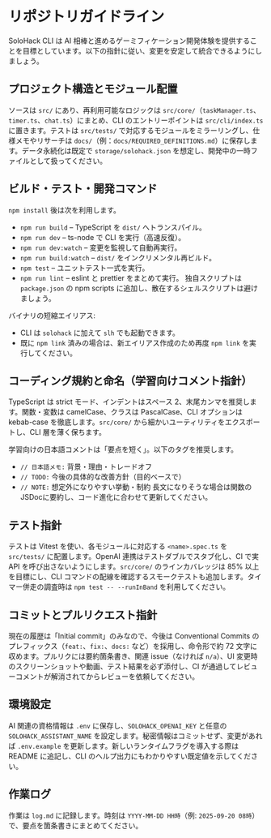 # リポジトリガイドライン
SoloHack CLI は AI 相棒と進めるゲーミフィケーション開発体験を提供することを目標としています。以下の指針に従い、変更を安定して統合できるようにしましょう。

## プロジェクト構造とモジュール配置
ソースは `src/` にあり、再利用可能なロジックは `src/core/`（`taskManager.ts`、`timer.ts`、`chat.ts`）にまとめ、CLI のエントリーポイントは `src/cli/index.ts` に置きます。テストは `src/tests/` で対応するモジュールをミラーリングし、仕様メモやリサーチは `docs/`（例：`docs/REQUIRED_DEFINITIONS.md`）に保存します。データ永続化は既定で `storage/solohack.json` を想定し、開発中の一時ファイルとして扱ってください。

## ビルド・テスト・開発コマンド
`npm install` 後は次を利用します。
- `npm run build` – TypeScript を `dist/` へトランスパイル。
- `npm run dev` – ts-node で CLI を実行（高速反復）。
- `npm run dev:watch` – 変更を監視して自動再実行。
- `npm run build:watch` – `dist/` をインクリメンタル再ビルド。
- `npm test` – ユニットテスト一式を実行。
- `npm run lint` – eslint と prettier をまとめて実行。
独自スクリプトは `package.json` の npm scripts に追加し、散在するシェルスクリプトは避けましょう。

バイナリの短縮エイリアス:
- CLI は `solohack` に加えて `slh` でも起動できます。
- 既に `npm link` 済みの場合は、新エイリアス作成のため再度 `npm link` を実行してください。

## コーディング規約と命名（学習向けコメント指針）
TypeScript は strict モード、インデントはスペース 2、末尾カンマを推奨します。関数・変数は camelCase、クラスは PascalCase、CLI オプションは kebab-case を徹底します。`src/core/` から細かいユーティリティをエクスポートし、CLI 層を薄く保ちます。

学習向けの日本語コメントは「要点を短く」。以下のタグを推奨します。
- `// 日本語メモ:` 背景・理由・トレードオフ
- `// TODO:` 今後の具体的な改善方針（目的ベースで）
- `// NOTE:` 想定外になりやすい挙動・制約
長文になりそうな場合は関数のJSDocに要約し、コード進化に合わせて更新してください。

## テスト指針
テストは Vitest を使い、各モジュールに対応する `<name>.spec.ts` を `src/tests/` に配置します。OpenAI 連携はテストダブルでスタブ化し、CI で実 API を呼び出さないようにします。`src/core/` のラインカバレッジは 85% 以上を目標にし、CLI コマンドの配線を確認するスモークテストも追加します。タイマー併走の調査時は `npm test -- --runInBand` を利用してください。

## コミットとプルリクエスト指針
現在の履歴は「Initial commit」のみなので、今後は Conventional Commits のプレフィックス（`feat:`、`fix:`、`docs:` など）を採用し、命令形で約 72 文字に収めます。プルリクには要約箇条書き、関連 issue（なければ `n/a`）、UI 変更時のスクリーンショットや動画、テスト結果を必ず添付し、CI が通過してレビューコメントが解消されてからレビューを依頼してください。

## 環境設定
AI 関連の資格情報は `.env` に保存し、`SOLOHACK_OPENAI_KEY` と任意の `SOLOHACK_ASSISTANT_NAME` を設定します。秘密情報はコミットせず、変更があれば `.env.example` を更新します。新しいランタイムフラグを導入する際は README に追記し、CLI のヘルプ出力にもわかりやすい既定値を示してください。

## 作業ログ
作業は `log.md` に記録します。時刻は `YYYY-MM-DD HH時`（例: `2025-09-20 08時`）で、要点を箇条書きにまとめてください。
